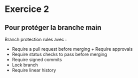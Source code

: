 # Exercice 2 

## Pour protéger la branche main 

Branch protection rules avec : 

- Require a pull request before merging + Require approvals 
- Require status checks to pass before merging
- Require signed commits
- Lock branch
- Require linear history


